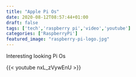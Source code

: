 ```yaml
---
title: "Apple Pi Os"
date: 2020-08-12T08:57:44+01:00
draft: false
tags: ['tech','raspberry pi','video','youtube']
categories: ['RaspberryPi']
featured_image: "raspberry-pi-logo.jpg"
---
```


Interesting looking Pi Os

{{< youtube nxL_zVywEnU >}} 

